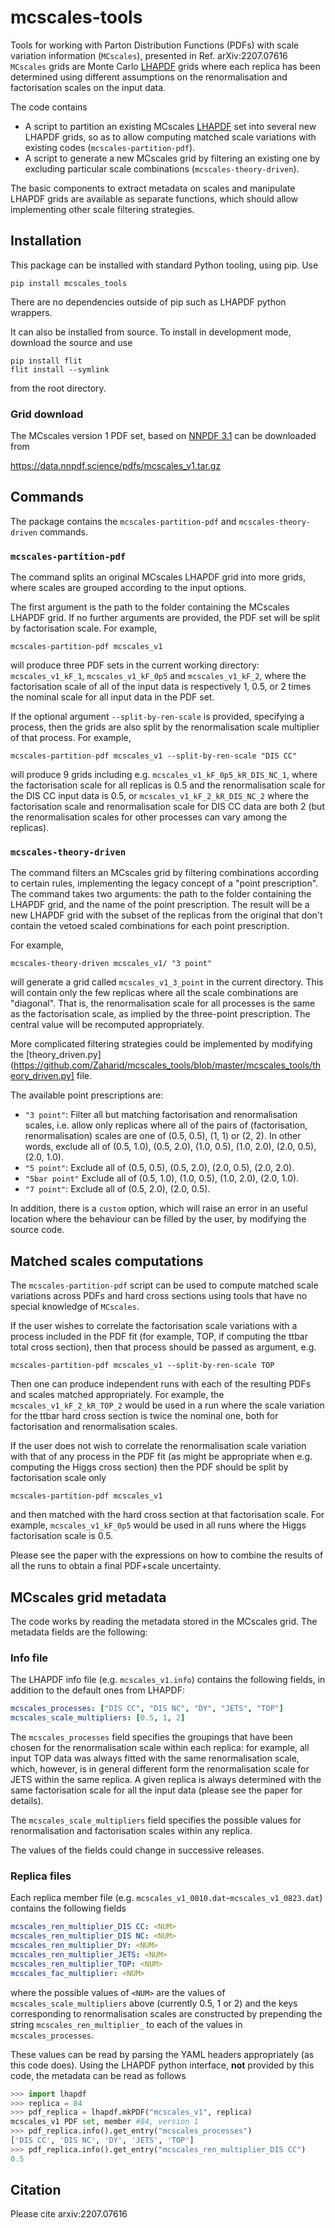 # mcscales-tools

Tools for working with Parton Distribution Functions (PDFs) with scale variation
information (`MCscales`), presented in Ref. arXiv:2207.07616
`MCscales` grids are Monte Carlo [LHAPDF](https://lhapdf.hepforge.org/) grids
where each replica has been determined using different assumptions on the
renormalisation and factorisation scales on the input data.

The code contains

  - A script to partition an existing MCscales [LHAPDF](https://lhapdf.hepforge.org/) set into
    several new LHAPDF grids, so as to allow computing matched scale variations
    with existing codes (`mcscales-partition-pdf`).
  - A script to generate a new MCscales grid by filtering an existing one by
    excluding particular scale combinations (`mcscales-theory-driven`).

The basic components to extract metadata on scales and manipulate LHAPDF grids
are available as separate functions, which should allow implementing other
scale filtering strategies.

## Installation

This package can be installed with standard Python tooling, using pip. Use

```
pip install mcscales_tools
```

There are no dependencies outside of pip such as LHAPDF python wrappers.

It can also be installed from source. To install in development mode, download
the source and use
```
pip install flit
flit install --symlink
```
from the root directory.

### Grid download

The MCscales version 1 PDF set, based on [NNPDF
3.1](https://arxiv.org/abs/1706.00428) can be downloaded from

<https://data.nnpdf.science/pdfs/mcscales_v1.tar.gz>



## Commands


The package contains the `mcscales-partition-pdf` and `mcscales-theory-driven`
commands.

### `mcscales-partition-pdf`

The command splits an original MCscales LHAPDF grid into more grids, where scales
are grouped according to the input options.

The first argument is the path to the folder containing the MCscales LHAPDF
grid. If no further arguments are provided, the PDF set will be split by
factorisation scale. For example,
```
mcscales-partition-pdf mcscales_v1
```
will produce three PDF sets in the current working directory:
`mcscales_v1_kF_1`, `mcscales_v1_kF_0p5` and `mcscales_v1_kF_2`, where
the factorisation scale of all of the input data is respectively 1, 0.5, or 2 times the
nominal scale for all input data in the PDF set.

If the optional argument `--split-by-ren-scale` is provided, specifying a
process, then the grids are also split by the renormalisation scale multiplier
of that process. For example,
```
mcscales-partition-pdf mcscales_v1 --split-by-ren-scale "DIS CC"
```

will produce 9 grids including e.g. `mcscales_v1_kF_0p5_kR_DIS_NC_1`, where the
factorisation scale for all replicas is 0.5 and the renormalisation scale for
the DIS CC input data is 0.5, or `mcscales_v1_kF_2_kR_DIS_NC_2` where the
factorisation scale and renormalisation scale for DIS CC data are both 2 (but
the renormalisation scales for other processes can vary among the replicas).



### `mcscales-theory-driven`

The command filters an MCscales grid by filtering combinations according to
certain rules, implementing the legacy concept of a "point prescription". The
command takes two arguments: the path to the folder containing the LHAPDF grid,
and the name of the point prescription. The result will be a new LHAPDF grid
with the subset of the replicas from the original that don't contain the vetoed
scaled combinations for each point prescription.

For example,

```
mcscales-theory-driven mcscales_v1/ "3 point"
```

will generate a grid called `mcscales_v1_3_point` in the current directory. This
will contain only the few replicas where all the scale combinations are
"diagonal". That is, the renormalisation scale for all processes is the same as
the factorisation scale, as implied by the three-point prescription.
The central value will be recomputed appropriately.

More complicated filtering strategies could be implemented by modifying the
[theory_driven.py](https://github.com/Zaharid/mcscales_tools/blob/master/mcscales_tools/theory_driven.py]
file.

The available point prescriptions are:

  - `"3 point"`: Filter all but matching factorisation and renormalisation scales,
    i.e. allow only replicas where all of the pairs of (factorisation,
    renormalisation) scales are one of (0.5, 0.5), (1, 1) or (2, 2). In other words, exclude all
    of (0.5, 1.0), (0.5, 2.0), (1.0, 0.5), (1.0, 2.0), (2.0, 0.5), (2.0, 1.0).
  - `"5 point"`: Exclude all of (0.5, 0.5), (0.5, 2.0), (2.0, 0.5), (2.0, 2.0).
  - `"5bar point"` Exclude all of (0.5, 1.0), (1.0, 0.5), (1.0, 2.0), (2.0,
      1.0).
  - `"7 point"`: Exclude all of (0.5, 2.0), (2.0, 0.5).

In addition, there is a `custom` option, which will raise an error in an useful
location where the behaviour can be filled by the user, by modifying the source
code.

## Matched scales computations

The `mcscales-partition-pdf` script can be used to compute matched scale
variations across PDFs and hard cross sections using tools that have no special
knowledge of `MCscales`.

If the user wishes to correlate the factorisation scale variations with a
process included in the PDF fit (for example, TOP, if computing the ttbar total
cross section), then that process should be passed as argument, e.g.
```
mcscales-partition-pdf mcscales_v1 --split-by-ren-scale TOP
```
Then one can produce independent runs with each of the resulting PDFs and scales
matched appropriately. For example, the `mcscales_v1_kF_2_kR_TOP_2` would be used
in a run where the scale variation for the ttbar hard cross section is twice the
nominal one, both for factorisation and renormalisation scales.

If the user does not wish to correlate the renormalisation scale variation with
that of any process in the PDF fit (as might be appropriate when e.g. computing
the Higgs cross section) then the PDF should be split by factorisation scale
only
```
mcscales-partition-pdf mcscales_v1
```
and then matched with the hard cross section at that factorisation scale. For
example, `mcscales_v1_kF_0p5` would be used in all runs where the Higgs
factorisation scale is 0.5.

Please see the paper with the expressions on how to combine the results of all
the runs to obtain a final PDF+scale uncertainty.


## MCscales grid metadata

The code works by reading the metadata stored in the MCscales grid. The metadata
fields are the following:

### Info file

The LHAPDF info file (e.g. `mcscales_v1.info`) contains the following fields, in
addition to the default ones from LHAPDF:

```yaml
mcscales_processes: ["DIS CC", "DIS NC", "DY", "JETS", "TOP"]
mcscales_scale_multipliers: [0.5, 1, 2]
```

The `mcscales_processes` field specifies the groupings that have been chosen for
the renormalisation scale within each replica: for example, all input TOP data was
always fitted with the same renormalisation scale, which, however, is in
general different form the renormalisation scale for JETS within the same
replica. A given replica is always determined with the same factorisation scale
for all the input data (please see the paper for details).

The `mcscales_scale_multipliers` field specifies the possible values for
renormalisation and factorisation scales within any replica.

The values of the fields could change in successive releases.


### Replica files

Each replica member file (e.g. `mcscales_v1_0010.dat`-`mcscales_v1_0823.dat`)
contains the following fields

```yaml
mcscales_ren_multiplier_DIS CC: <NUM>
mcscales_ren_multiplier_DIS NC: <NUM>
mcscales_ren_multiplier_DY: <NUM>
mcscales_ren_multiplier_JETS: <NUM>
mcscales_ren_multiplier_TOP: <NUM>
mcscales_fac_multiplier: <NUM>
```

where the possible values of `<NUM>` are the values of
`mcscales_scale_multipliers` above (currently 0.5, 1 or 2) and the keys
corresponding to renormalisation scales are constructed by prepending the string
`mcscales_ren_multiplier_` to each of the values in `mcscales_processes`.

These values can be read by parsing the YAML headers appropriately (as this code
does). Using the LHAPDF python interface, **not** provided by this code, the
metadata can be read as follows
```python
>>> import lhapdf
>>> replica = 84
>>> pdf_replica = lhapdf.mkPDF("mcscales_v1", replica)
mcscales_v1 PDF set, member #84, version 1
>>> pdf_replica.info().get_entry("mcscales_processes")
['DIS CC', 'DIS NC', 'DY', 'JETS', 'TOP']
>>> pdf_replica.info().get_entry("mcscales_ren_multiplier_DIS CC")
0.5
```

## Citation

Please cite arxiv:2207.07616
